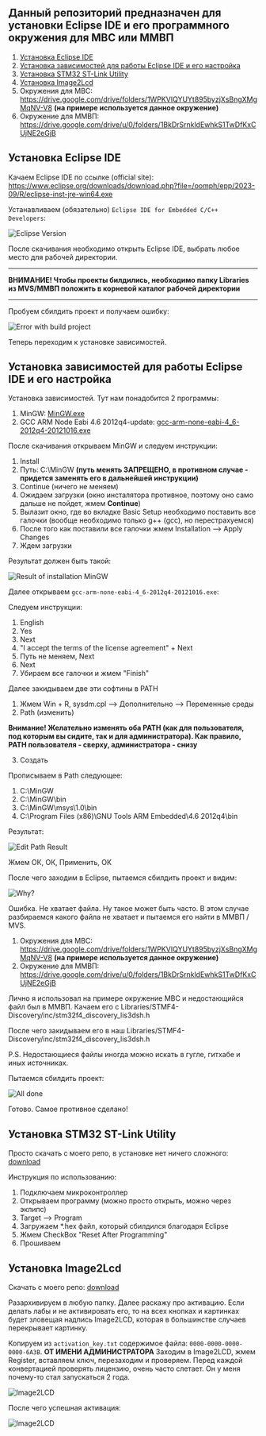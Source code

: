 ## Данный репозиторий предназначен для установки Eclipse IDE и его программного окружения для МВС или ММВП

1. [Установка Eclipse IDE](#установка-eclipse-ide)
2. [Установка зависимостей для работы Eclipse IDE и его настройка](#установка-зависимостей-для-работы-eclipse-ide-и-его-настройка)
3. [Установка STM32 ST-Link Utility](#установка-stm32-st-link-utility)
4. [Установка Image2Lcd](#установка-image2lcd)
5. Окружения для МВС: https://drive.google.com/drive/folders/1WPKVIQYUYt895byzjXsBngXMgMqNV-V8 **(на примере используется данное окружение)**
6. Окружение для ММВП: https://drive.google.com/drive/u/0/folders/1BkDrSrnkldEwhkS1TwDfKxCUjNE2eGjB

## Установка Eclipse IDE

Качаем Eclipse IDE по ссылке (official site): https://www.eclipse.org/downloads/download.php?file=/oomph/epp/2023-09/R/eclipse-inst-jre-win64.exe

Устанавливаем (обязательно) `Eclipse IDE for Embedded C/C++ Developers`:

![Eclipse Version](./img/eclipse-version.png)

После скачивания необходимо открыть Eclipse IDE, выбрать любое место для рабочей директории.

---

**ВНИМАНИЕ! Чтобы проекты билдились, необходимо папку Libraries из MVS/ММВП положить в корневой каталог рабочей директории**

---

Пробуем сбилдить проект и получаем ошибку:

![Error with build project](./img/error-when-we-are-build.png)

Теперь переходим к установке зависимостей.

## Установка зависимостей для работы Eclipse IDE и его настройка

Установка зависимостей. Тут нам понадобится 2 программы:
1. MinGW: [MinGW.exe](./files/mingw.exe)
2. GCC ARM Node Eabi 4.6 2012q4-update: [gcc-arm-none-eabi-4_6-2012q4-20121016.exe](./files/gcc-arm-none-eabi-4_6-2012q4-20121016.exe)

После скачивания открываем MinGW и следуем инструкции:
1. Install
2. Путь: C:\MinGW **(путь менять ЗАПРЕЩЕНО, в противном случае - придется заменять его в дальнейшей инструкции)**
3. Continue (ничего не меняем)
4. Ожидаем загрузки (окно инсталятора противное, поэтому оно само дальше не пойдет, жмем **Continue**)
5. Вылазит окно, где во вкладке Basic Setup необходимо поставить все галочки (вообще необходимо только g++ (gcc), но перестрахуемся)
6. После того как поставили все галочки жмем Installation --> Apply Changes
7. Ждем загрузки

Результат должен быть такой:

![Result of installation MinGW](./img/mingw-done.png)

Далее открываем `gcc-arm-none-eabi-4_6-2012q4-20121016.exe`:

Следуем инструкции:
1. English
2. Yes
3. Next
4. "I accept the terms of the license agreement" + Next
5. Путь не меняем, Next
6. Next
7. Убираем все галочки и жмем "Finish"

Далее закидываем две эти софтины в PATH

1. Жмем Win + R, sysdm.cpl --> Дополнительно --> Переменные среды
2. Path (изменить)

**Внимание! Желательно изменять оба PATH (как для пользователя, под которым вы сидите, так и для администратора). Как правило, PATH пользователя - сверху, администратора - снизу**

3. Создать

Прописываем в Path следующее:
1. C:\MinGW
2. C:\MinGW\bin
3. C:\MinGW\msys\1.0\bin
4. C:\Program Files (x86)\GNU Tools ARM Embedded\4.6 2012q4\bin

Результат:

![Edit Path Result](./img/editpath.png)

Жмем ОК, ОК, Применить, ОК

После чего заходим в Eclipse, пытаемся сбилдить проект и видим:

![Why?](./img/why.png)

Ошибка. Не хватает файла. Ну такое может быть часто. В этом случае разбираемся какого файла не хватает и пытаемся его найти в ММВП / MVS.

1. Окружения для МВС: https://drive.google.com/drive/folders/1WPKVIQYUYt895byzjXsBngXMgMqNV-V8 **(на примере используется данное окружение)**
2. Окружение для ММВП: https://drive.google.com/drive/u/0/folders/1BkDrSrnkldEwhkS1TwDfKxCUjNE2eGjB

Лично я использовал на примере окружение МВС и недостающийся файл был в ММВП. Качаем его с Libraries/STMF4-Discovery/inc/stm32f4_discovery_lis3dsh.h

После чего закидываем его в наш Libraries/STMF4-Discovery/inc/stm32f4_discovery_lis3dsh.h

P.S. Недостающиеся файлы иногда можно искать в гугле, гитхабе и иных источниках.

Пытаемся сбилдить проект:

![All done](./img/alldone.png)

Готово. Самое противное сделано!

## Установка STM32 ST-Link Utility

Просто скачать с моего репо, в установке нет ничего сложного: [download](./files/STM32%20ST-LINK%20Utility_v2.3.0.exe)

Инструкция по использованию:
1. Подключаем микроконтроллер
2. Открываем программу (можно просто открыть, можно через эклипс)
3. Target --> Program
4. Загружаем *.hex файл, который сбилдился благодаря Eclipse
5. Жмем CheckBox "Reset After Programming"
6. Прошиваем

## Установка Image2Lcd

Скачать с моего репо: [download](./files/Image2Lcd.rar)

Разархивируем в любую папку. Далее раскажу про активацию. Если делать лабы и не активировать его, то на всех кнопках и картинках будет зловещая надпись Image2LCD, которая в большинстве случаев перекрывает картинку.

Копируем из `activation_key.txt` содержимое файла: `0000-0000-0000-0000-6A3B`. **ОТ ИМЕНИ АДМИНИСТРАТОРА** Заходим в Image2LCD, жмем Register, вставляем ключ, перезаходим и проверяем. Перед каждой конвертацией проверять лицензию, очень часто слетает. Он у меня почему-то стал запускаться 2 года.

![Image2LCD](./img/image2lcd.png)

После чего успешная активация:

![Image2LCD](./img/image2lcd-succeed.png)